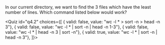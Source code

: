 <script>
import Quiz from "$components/Quiz.svelte";
</script>

In our current directory, we want to find the 3 files which have the least number of
lines. Which command listed below would work?

<Quiz id="q4.2" choices={[
{ valid: false, value: "wc -l * > sort -n > head -n 3"},
{ valid: false, value: "wc -l * | sort -n | head -n 1-3"},
{ valid: false, value: "wc -l * | head -n 3 | sort -n"},
{ valid: true, value: "wc -l * | sort -n | head -n 3"},
]}>
<span slot="prompt">
</span>
</Quiz>
